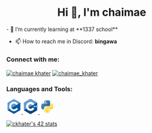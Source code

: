<h1 align="center">Hi 👋, I'm chaimae</h1>
- 🌱 I’m currently learning at **1337  school**

- 📫 How to reach me in Discord: **bingawa**

<h3 align="left">Connect with me:</h3>
<p align="left">
<a href="https://linkedin.com/in/chaimae khater" target="blank"><img align="center" src="https://raw.githubusercontent.com/rahuldkjain/github-profile-readme-generator/master/src/images/icons/Social/linked-in-alt.svg" alt="chaimae khater" height="30" width="40" /></a>
<a href="https://www.leetcode.com/chaimaekhater" target="blank"><img align="center" src="https://raw.githubusercontent.com/rahuldkjain/github-profile-readme-generator/master/src/images/icons/Social/leet-code.svg" alt="chaimae_khater" height="30" width="40" /></a>
</p>

<h3 align="left">Languages and Tools:</h3>
<p align="left"> <a href="https://www.cprogramming.com/" target="_blank" rel="noreferrer"> <img src="https://raw.githubusercontent.com/devicons/devicon/master/icons/c/c-original.svg" alt="c" width="40" height="40"/> </a> <a href="https://www.w3schools.com/cpp/" target="_blank" rel="noreferrer"> <img src="https://raw.githubusercontent.com/devicons/devicon/master/icons/cplusplus/cplusplus-original.svg" alt="cplusplus" width="40" height="40"/> </a> <a href="https://www.python.org" target="_blank" rel="noreferrer"> <img src="https://raw.githubusercontent.com/devicons/devicon/master/icons/python/python-original.svg" alt="python" width="40" height="40"/> </a> </p>



<a href="https://github.com/oakoudad/badge42"><img src="https://badge.mediaplus.ma/darkgray/ckhater" alt="ckhater's 42 stats" /></a>
<!---
ckhater/ckhater is a ✨ special ✨ repository because its `README.md` (this file) appears on your GitHub profile.
You can click the Preview link to take a look at your changes.
--->
